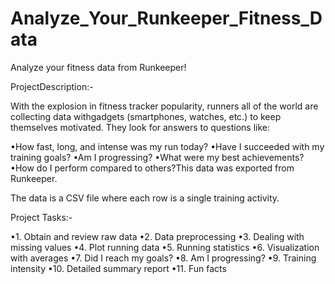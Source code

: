 # Analyze_Your_Runkeeper_Fitness_Data
Analyze your fitness data from Runkeeper!


ProjectDescription:-

With the explosion in fitness tracker popularity, runners all of the world are collecting data withgadgets (smartphones, watches, etc.) to keep themselves motivated. 
They look for answers to questions like:

•How fast, long, and intense was my run today?
•Have I succeeded with my training goals?
•Am I progressing?
•What were my best achievements?
•How do I perform compared to others?This data was exported from Runkeeper. 

The data is a CSV file where each row is a single training activity.


Project Tasks:-

•1. Obtain and review raw data
•2. Data preprocessing
•3. Dealing with missing values
•4. Plot running data
•5. Running statistics
•6. Visualization with averages
•7. Did I reach my goals?
•8. Am I progressing?
•9. Training intensity
•10. Detailed summary report
•11. Fun facts
